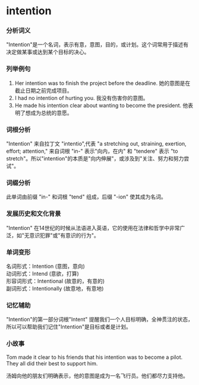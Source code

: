 # intention

### 分析词义

  

"Intention"是一个名词，表示有意，意图，目的，或计划。这个词常用于描述有决定做某事或达到某个目标的决心。

  

### 列举例句

  

1.  Her intention was to finish the project before the deadline. 她的意图是在截止日期之前完成项目。
2.  I had no intention of hurting you. 我没有伤害你的意图。
3.  He made his intention clear about wanting to become the president. 他表明了想成为总统的意愿。

  

### 词根分析

  

"Intention" 来自拉丁文 "intentio",代表 "a stretching out, straining, exertion, effort; attention," 来自词根 "in-" 表示"向内，在内" 和 "tendere" 表示 "to stretch"。所以"intention"的本质是"向内伸展"，或涉及到"关注、努力和努力尝试"。

  

### 词缀分析

  

此单词由前缀 "in-" 和词根 "tend" 组成，后缀 "-ion" 使其成为名词。

  

### 发展历史和文化背景

  

"Intention" 在14世纪的时候从法语进入英语，它的使用在法律和哲学中非常广泛，如"无意识犯罪"或"有意识的行为"。

  

### 单词变形

  

名词形式：Intention (意图，意向)  
动词形式：Intend (意欲，打算)  
形容词形式：Intentional (故意的，有意的)  
副词形式：Intentionally (故意地，有意地)

  

### 记忆辅助

  

"Intention"的第一部分词根"Intent" 提醒我们一个人目标明确，全神贯注的状态，所以可以帮助我们记住"Intention"是目标或者是计划。

  

### 小故事

  

Tom made it clear to his friends that his intention was to become a pilot. They all did their best to support him.

  

汤姆向他的朋友们明确表示，他的意图是成为一名飞行员。他们都尽力支持他。
